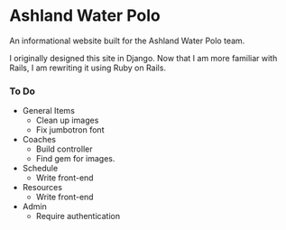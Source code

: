 # Ashland Water Polo
An informational website built for the Ashland Water Polo team. 

I originally designed this site in Django. Now that I am more familiar with Rails, I am rewriting it using Ruby on Rails. 

### To Do
* General Items
  * Clean up images
  * Fix jumbotron font
* Coaches
  * Build controller
  * Find gem for images.
* Schedule
  * Write front-end
* Resources
  * Write front-end
* Admin
  * Require authentication